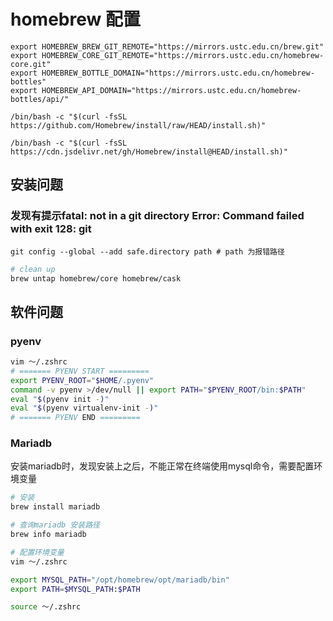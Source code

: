 # homebrew 配置

```shell
export HOMEBREW_BREW_GIT_REMOTE="https://mirrors.ustc.edu.cn/brew.git"
export HOMEBREW_CORE_GIT_REMOTE="https://mirrors.ustc.edu.cn/homebrew-core.git"
export HOMEBREW_BOTTLE_DOMAIN="https://mirrors.ustc.edu.cn/homebrew-bottles"
export HOMEBREW_API_DOMAIN="https://mirrors.ustc.edu.cn/homebrew-bottles/api/"

/bin/bash -c "$(curl -fsSL https://github.com/Homebrew/install/raw/HEAD/install.sh)"

/bin/bash -c "$(curl -fsSL https://cdn.jsdelivr.net/gh/Homebrew/install@HEAD/install.sh)"
```

## 安装问题
### 发现有提示fatal: not in a git directory Error: Command failed with exit 128: git

```shell
git config --global --add safe.directory path # path 为报错路径
```

```bash
# clean up 
brew untap homebrew/core homebrew/cask
```

## 软件问题

### pyenv

```bash
vim ～/.zshrc
# ======= PYENV START =========
export PYENV_ROOT="$HOME/.pyenv"
command -v pyenv >/dev/null || export PATH="$PYENV_ROOT/bin:$PATH"
eval "$(pyenv init -)"
eval "$(pyenv virtualenv-init -)"
# ======= PYENV END =========
```



### Mariadb

安装mariadb时，发现安装上之后，不能正常在终端使用mysql命令，需要配置环境变量

```bash
# 安装
brew install mariadb

# 查询mariadb 安装路径
brew info mariadb

# 配置环境变量
vim ～/.zshrc

export MYSQL_PATH="/opt/homebrew/opt/mariadb/bin"
export PATH=$MYSQL_PATH:$PATH

source ～/.zshrc
```

